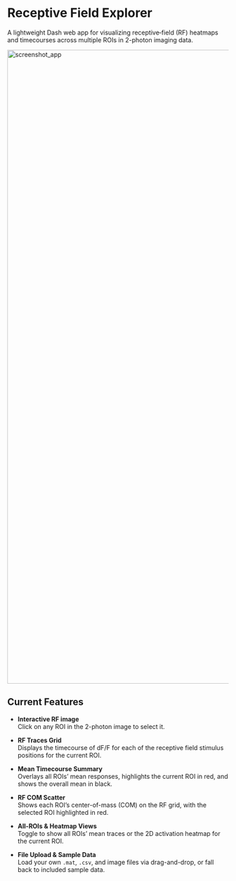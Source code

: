 # Receptive Field Explorer

A lightweight Dash web app for visualizing receptive‐field (RF) heatmaps and timecourses across multiple ROIs in 2-photon imaging data.

<img width="1440" alt="screenshot_app" src="https://github.com/user-attachments/assets/81e5d985-59e0-46bc-bb8d-fd734049384b" />

## Current Features

- **Interactive RF image**  
  Click on any ROI in the 2-photon image to select it. 

- **RF Traces Grid**  
  Displays the timecourse of dF/F for each of the receptive field stimulus positions for the current ROI.

- **Mean Timecourse Summary**  
  Overlays all ROIs’ mean responses, highlights the current ROI in red, and shows the overall mean in black.

- **RF COM Scatter**  
  Shows each ROI’s center-of-mass (COM) on the RF grid, with the selected ROI highlighted in red.

- **All-ROIs & Heatmap Views**  
  Toggle to show all ROIs’ mean traces or the 2D activation heatmap for the current ROI.

- **File Upload & Sample Data**  
  Load your own `.mat`, `.csv`, and image files via drag-and-drop, or fall back to included sample data.
